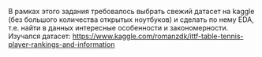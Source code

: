 В рамках этого задания требовалось выбрать свежий датасет на kaggle (без большого количества открытых ноутбуков) и сделать по нему EDA, т.е. найти в данных интересные особенности и закономерности. 
Изучался датасет: https://www.kaggle.com/romanzdk/ittf-table-tennis-player-rankings-and-information